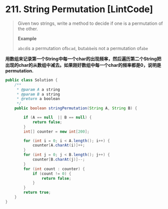 # 211. String Permutation \[LintCode\]

> Given two strings, write a method to decide if one is a permutation of the other.
>
> **Example**
>
> `abcd`is a permutation of`bcad`, but`abbe`is not a permutation of`abe`

**用数组来记录第一个String中每一个char的出现频率，然后遍历第二个String把出现的char的从数组中减去。如果刚好数组中每一个char的频率都是0，说明是permutation.**

```java
public class Solution {
    /**
     * @param A a string
     * @param B a string
     * @return a boolean
     */
    public boolean stringPermutation(String A, String B) {

        if (A == null  || B == null) {
            return false;
        }    
        int[] counter = new int[200];

        for (int i = 0; i < A.length(); i++) {
            counter[A.charAt(i)]++;
        }
        for (int j = 0; j < B.length(); j++) {
            counter[B.charAt(j)]--;
        }
        for (int count : counter) {
            if (count != 0) {
                return false;
            }
        }
        return true;
    }
}
```



